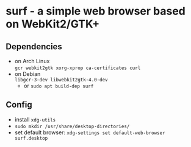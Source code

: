 # surf - a simple web browser based on WebKit2/GTK+

## Dependencies

- on Arch Linux  
`gcr webkit2gtk xorg-xprop ca-certificates curl`
- on Debian  
`libgcr-3-dev libwebkit2gtk-4.0-dev`
  - or `sudo apt build-dep surf`

## Config

- install `xdg-utils`
- `sudo mkdir /usr/share/desktop-directories/`
- set default browser: `xdg-settings set default-web-browser surf.desktop`
